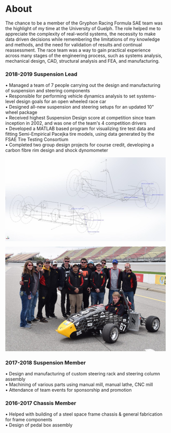 # About
The chance to be a member of the Gryphon Racing Formula SAE team was the highlight of my time at the University of Guelph. The role helped me to appreciate the complexity of real-world systems, the necessity to make data driven decisions while remembering the limitations of my knowledge and methods, and the need for validation of results and continual reassessment. The race team was a way to gain practical experience across many stages of the engineering process, such as systems analysis, mechanical design, CAD, structural analysis and FEA, and manufacturing.

### 2018-2019 Suspension Lead
• Managed a team of 7 people carrying out the design and manufacturing of suspension and steering components  
• Responsible for performing vehicle dynamics analysis to set systems-level design goals for an open wheeled race car   
• Designed all-new suspension and steering setups for an updated 10" wheel package  
• Received highest Suspension Design score at competition since team inception in 2002, and was one of the team's 4 competition drivers  
• Developed a MATLAB based program for visualizing tire test data and fitting Semi-Empirical Pacejka tire models, using data generated by the FSAE Tire Testing Consortium  
• Completed two group design projects for course credit, developing a carbon fibre rim design and shock dynomometer

![Poster](Images/Design_Sketches.png)

![Poster](Images/thumbnail.jpg)

### 2017-2018 Suspension Member
• Design and manufacturing of custom steering rack and steering column assembly  
• Machining of various parts using manual mill, manual lathe, CNC mill  
• Attendance of team events for sponsorship and promotion  

### 2016-2017 Chassis Member
• Helped with building of a steel space frame chassis & general fabrication for frame components   
• Design of pedal box assembly  



